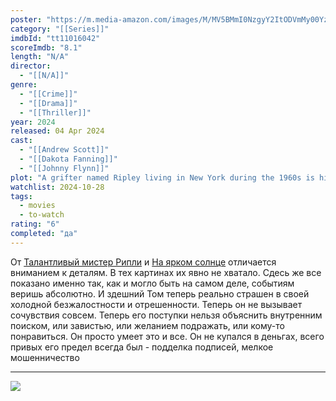 ```yaml
---
poster: "https://m.media-amazon.com/images/M/MV5BMmI0NzgyY2ItODVmMy00YzQzLWI3ODAtMzExZDMxYWU0YmZhXkEyXkFqcGc@._V1_SX300.jpg"
category: "[[Series]]"
imdbId: "tt11016042"
scoreImdb: "8.1"
length: "N/A"
director: 
  - "[[N/A]]"
genre: 
  - "[[Crime]]"
  - "[[Drama]]"
  - "[[Thriller]]"
year: 2024
released: 04 Apr 2024
cast: 
  - "[[Andrew Scott]]"
  - "[[Dakota Fanning]]"
  - "[[Johnny Flynn]]"
plot: "A grifter named Ripley living in New York during the 1960s is hired by a wealthy man to bring his vagabond son home from Italy."
watchlist: 2024-10-28
tags: 
  - movies
  - to-watch
rating: "6"
completed: "да"
---
```

От [Талантливый мистер Рипли](Кино/Талантливый%20мистер%20Рипли.md) и [На ярком солнце](Кино/На%20ярком%20солнце.md) отличается вниманием к деталям. В тех картинах их явно не хватало. Сдесь же все показано именно так, как и могло быть на самом деле, событиям веришь абсолютно. И здешний Том теперь реально страшен в своей холодной безжалостности и отрешенности. Теперь он не вызывает сочувствия совсем. Теперь его поступки нельзя объяснить внутренним поиском, или завистью, или желанием подражать, или кому-то понравиться. Он просто умеет это и все. Он не купался в деньгах, всего привых его предел всегда был - подделка подписей, мелкое мошенничество

---
![](https://m.media-amazon.com/images/M/MV5BMmI0NzgyY2ItODVmMy00YzQzLWI3ODAtMzExZDMxYWU0YmZhXkEyXkFqcGc@._V1_SX300.jpg)